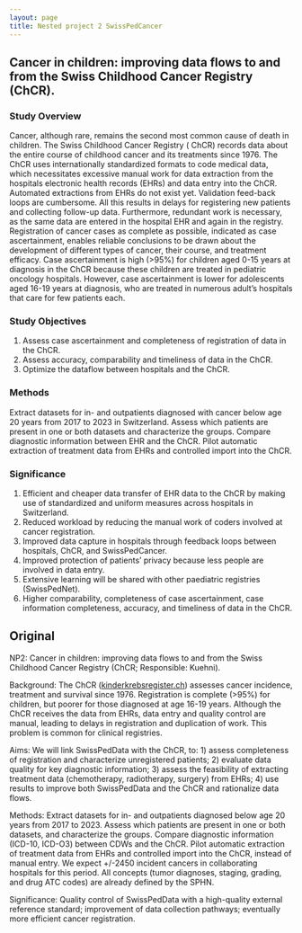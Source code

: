 ```yaml
---
layout: page
title: Nested project 2 SwissPedCancer
---
```


## Cancer in children: improving data flows to and from the Swiss Childhood Cancer Registry (ChCR).
### Study Overview
Cancer, although rare, remains the second most common cause of death in children. 
The Swiss Childhood Cancer Registry ( ChCR) records data about the entire course of childhood cancer and its treatments since 1976. 
The ChCR uses internationally standardized formats to code medical data, which necessitates excessive manual work for data extraction from the hospitals electronic health records (EHRs) and data entry into the ChCR. 
Automated extractions from EHRs do not exist yet. 
Validation feed-back loops are cumbersome. 
All this results in delays for registering new patients and collecting follow-up data. 
Furthermore, redundant work is necessary, as the same data are entered in the hospital EHR and again in the registry. 
Registration of cancer cases as complete as possible, indicated as case ascertainment, enables reliable conclusions to be drawn about the development of different types of cancer, their course, and treatment efficacy. 
Case ascertainment is high (>95%) for children aged 0-15 years at diagnosis in the ChCR because these children are treated in pediatric oncology hospitals. 
However, case ascertainment is lower for adolescents aged 16-19 years at diagnosis, who are treated in numerous adult’s hospitals that care for few patients each.

### Study Objectives

1. Assess case ascertainment and completeness of registration of data in the ChCR.
2. Assess accuracy, comparability and timeliness of data in the ChCR.
3. Optimize the dataflow between hospitals and the ChCR.

### Methods

Extract datasets for in- and outpatients diagnosed with cancer below age 20 years from 2017 to 2023 in Switzerland.
Assess which patients are present in one or both datasets and characterize the groups.
Compare diagnostic information between EHR and the ChCR.
Pilot automatic extraction of treatment data from EHRs and controlled import into the ChCR.

### Significance

1. Efficient and cheaper data transfer of EHR data to the ChCR by making use of standardized and uniform measures across hospitals in Switzerland.
2. Reduced workload by reducing the manual work of coders involved at cancer registration.
3. Improved data capture in hospitals through feedback loops between hospitals, ChCR, and SwissPedCancer.
4. Improved protection of patients’ privacy because less people are involved in data entry.
5. Extensive learning will be shared with other paediatric registries (SwissPedNet).
6. Higher comparability, completeness of case ascertainment, case information completeness, accuracy, and timeliness of data in the ChCR.

## Original
NP2: Cancer in children: improving data flows to and from the Swiss Childhood Cancer Registry (ChCR; Responsible: Kuehni). 

Background: The ChCR ([kinderkrebsregister.ch](www.kinderkrebsregister.ch)) assesses cancer incidence, treatment and survival since 1976. 
Registration is complete (>95%) for children, but poorer for those diagnosed at age 16-19 years. 
Although the ChCR receives the data from EHRs, data entry and quality control are manual, leading to delays in registration and duplication of work. This problem is common for clinical registries. 

Aims: We will link SwissPedData with the ChCR, to: 1) assess completeness of registration and characterize unregistered patients; 2) evaluate data quality for key diagnostic information; 3) assess the feasibility of extracting treatment data (chemotherapy, radiotherapy, surgery) from EHRs; 4) use results to improve both SwissPedData and the ChCR and rationalize data flows. 

Methods: Extract datasets for in- and outpatients diagnosed below age 20 years from 2017 to 2023. Assess which patients are present in one or both datasets, and characterize the groups. 
Compare diagnostic information (ICD-10, ICD-O3) between CDWs and the ChCR. 
Pilot automatic extraction of treatment data from EHRs and controlled import
into the ChCR, instead of manual entry. 
We expect +/-2450 incident cancers in collaborating hospitals for this period. 
All concepts (tumor diagnoses, staging, grading, and drug ATC codes) are already defined by the SPHN. 

Significance: Quality control of SwissPedData with a high-quality external reference standard; improvement of data collection pathways; eventually more efficient cancer registration.


